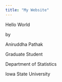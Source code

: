 ```yaml
---
title: "My Website"
---
```


Hello World

by

Aniruddha Pathak

Graduate Student

Department of Statistics

Iowa State University
